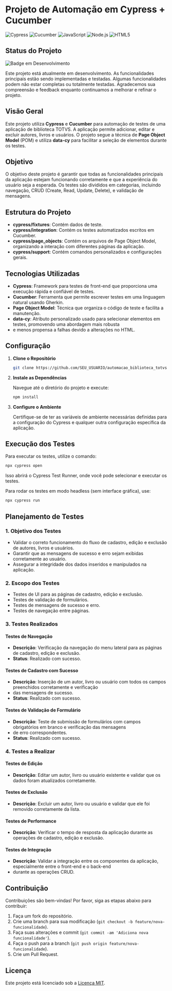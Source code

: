 # Projeto de Automação em Cypress + Cucumber

![Cypress](https://img.shields.io/badge/cypress-17202C?style=for-the-badge&logo=cypress&logoColor=white)
![Cucumber](https://img.shields.io/badge/cucumber-23D96C?style=for-the-badge&logo=cucumber&logoColor=white)
![JavaScript](https://img.shields.io/badge/javascript-323330?style=for-the-badge&logo=javascript&logoColor=F7DF1E)
![Node.js](https://img.shields.io/badge/node.js-339933?style=for-the-badge&logo=nodedotjs&logoColor=white)
![HTML5](https://img.shields.io/badge/html5-E34F26?style=for-the-badge&logo=html5&logoColor=white)


## Status do Projeto
![Badge em Desenvolvimento](http://img.shields.io/static/v1?label=STATUS&message=EM%20DESENVOLVIMENTO&color=GREEN&style=for-the-badge)


Este projeto está atualmente em desenvolvimento. 
As funcionalidades principais estão sendo implementadas e testadas. 
Algumas funcionalidades podem não estar completas ou totalmente testadas. 
Agradecemos sua compreensão e feedback enquanto continuamos a melhorar e refinar o projeto.

## Visão Geral

Este projeto utiliza **Cypress** e **Cucumber** para automação de testes de uma aplicação de biblioteca TOTVS. 
A aplicação permite adicionar, editar e excluir autores, livros e usuários. O projeto segue a técnica de **Page Object Model** (POM) 
e utiliza **data-cy** para facilitar a seleção de elementos durante os testes.

## Objetivo

O objetivo deste projeto é garantir que todas as funcionalidades principais da aplicação estejam funcionando corretamente 
e que a experiência do usuário seja a esperada. Os testes são divididos em categorias, incluindo navegação, CRUD (Create, 
Read, Update, Delete), e validação de mensagens.

## Estrutura do Projeto

- **cypress/fixtures**: Contém dados de teste.
- **cypress/integration**: Contém os testes automatizados escritos em Cucumber.
- **cypress/page_objects**: Contém os arquivos de Page Object Model, organizando a interação com diferentes páginas da aplicação.
- **cypress/support**: Contém comandos personalizados e configurações gerais.

## Tecnologias Utilizadas

- **Cypress**: Framework para testes de front-end que proporciona uma execução rápida e confiável de testes.
- **Cucumber**: Ferramenta que permite escrever testes em uma linguagem natural usando Gherkin.
- **Page Object Model**: Técnica que organiza o código de teste e facilita a manutenção.
- **data-cy**: Atributo personalizado usado para selecionar elementos em testes, promovendo uma abordagem mais robusta
- e menos propensa a falhas devido a alterações no HTML.

## Configuração

1. **Clone o Repositório**

   ```bash
   git clone https://github.com/SEU_USUARIO/automacao_biblioteca_totvs.git
   ```

2. **Instale as Dependências**

   Navegue até o diretório do projeto e execute:

   ```bash
   npm install
   ```

3. **Configure o Ambiente**

   Certifique-se de ter as variáveis de ambiente necessárias definidas para a configuração do Cypress e qualquer outra configuração
   específica da aplicação.

## Execução dos Testes

Para executar os testes, utilize o comando:

```bash
npx cypress open
```

Isso abrirá o Cypress Test Runner, onde você pode selecionar e executar os testes.

Para rodar os testes em modo headless (sem interface gráfica), use:

```bash
npx cypress run
```

## Planejamento de Testes

### 1. Objetivo dos Testes

- Validar o correto funcionamento do fluxo de cadastro, edição e exclusão de autores, livros e usuários.
- Garantir que as mensagens de sucesso e erro sejam exibidas corretamente ao usuário.
- Assegurar a integridade dos dados inseridos e manipulados na aplicação.

### 2. Escopo dos Testes

- Testes de UI para as páginas de cadastro, edição e exclusão.
- Testes de validação de formulários.
- Testes de mensagens de sucesso e erro.
- Testes de navegação entre páginas.

### 3. Testes Realizados

#### Testes de Navegação

- **Descrição**: Verificação da navegação do menu lateral para as páginas de cadastro, edição e exclusão.
- **Status**: Realizado com sucesso.

#### Testes de Cadastro com Sucesso

- **Descrição**: Inserção de um autor, livro ou usuário com todos os campos preenchidos corretamente e verificação
- das mensagens de sucesso.
- **Status**: Realizado com sucesso.

#### Testes de Validação de Formulário

- **Descrição**: Teste de submissão de formulários com campos obrigatórios em branco e verificação das mensagens
- de erro correspondentes.
- **Status**: Realizado com sucesso.

### 4. Testes a Realizar

#### Testes de Edição

- **Descrição**: Editar um autor, livro ou usuário existente e validar que os dados foram atualizados corretamente.

#### Testes de Exclusão

- **Descrição**: Excluir um autor, livro ou usuário e validar que ele foi removido corretamente da lista.

#### Testes de Performance

- **Descrição**: Verificar o tempo de resposta da aplicação durante as operações de cadastro, edição e exclusão.

#### Testes de Integração

- **Descrição**: Validar a integração entre os componentes da aplicação, especialmente entre o front-end e o back-end
- durante as operações CRUD.

## Contribuição

Contribuições são bem-vindas! Por favor, siga as etapas abaixo para contribuir:

1. Faça um fork do repositório.
2. Crie uma branch para sua modificação (`git checkout -b feature/nova-funcionalidade`).
3. Faça suas alterações e commit (`git commit -am 'Adiciona nova funcionalidade'`).
4. Faça o push para a branch (`git push origin feature/nova-funcionalidade`).
5. Crie um Pull Request.

## Licença

Este projeto está licenciado sob a [Licença MIT](LICENSE).
